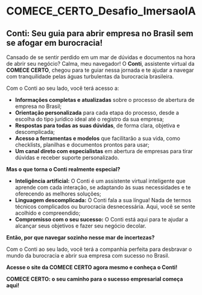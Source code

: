 # COMECE_CERTO_Desafio_ImersaoIA
## Conti: Seu guia para abrir empresa no Brasil sem se afogar em burocracia!

Cansado de se sentir perdido em um mar de dúvidas e documentos na hora de abrir seu negócio? Calma, meu navegador! O **Conti**, assistente virtual da **COMECE CERTO**, chegou para te guiar nessa jornada e te ajudar a navegar com tranquilidade pelas águas turbulentas da burocracia brasileira.

Com o Conti ao seu lado, você terá acesso a:

* **Informações completas e atualizadas** sobre o processo de abertura de empresa no Brasil;
* **Orientação personalizada** para cada etapa do processo, desde a escolha do tipo jurídico ideal até o registro da sua empresa;
* **Respostas para todas as suas dúvidas**, de forma clara, objetiva e descomplicada;
* **Acesso a ferramentas e modelos** que facilitarão a sua vida, como checklists, planilhas e documentos prontos para usar;
* **Um canal direto com especialistas** em abertura de empresas para tirar dúvidas e receber suporte personalizado.

**Mas o que torna o Conti realmente especial?**

* **Inteligência artificial:** O Conti é um assistente virtual inteligente que aprende com cada interação, se adaptando às suas necessidades e te oferecendo as melhores soluções;
* **Linguagem descomplicada:** O Conti fala a sua língua! Nada de termos técnicos complicados ou burocracia desnecessária. Aqui, você se sente acolhido e compreendido;
* **Compromisso com o seu sucesso:** O Conti está aqui para te ajudar a alcançar seus objetivos e fazer seu negócio decolar.

**Então, por que navegar sozinho nesse mar de incertezas?**

Com o Conti ao seu lado, você terá a companhia perfeita para desbravar o mundo da burocracia e abrir sua empresa com sucesso no Brasil.

**Acesse o site da COMECE CERTO agora mesmo e conheça o Conti!**

**COMECE CERTO: o seu caminho para o sucesso empresarial começa aqui!**

